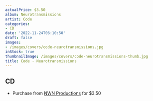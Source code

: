 ```yaml
---
actualPrice: $3.50
album: Neurotransmissions
artist: Code
categories:
- CD
date: '2022-11-24T06:10:50'
draft: false
images:
- /images/covers/code-neurotransmissions.jpg
inStock: true
thumbnailImage: /images/covers/code-neurotransmissions-thumb.jpg
title: Code - Neurotransmissions
---
```


## CD
* Purchase from [NWN Productions](http://shop.nwnprod.com/index.php?route=product/product&path=93&product_id=16668&sort=pd.name&order=ASC) for $3.50
